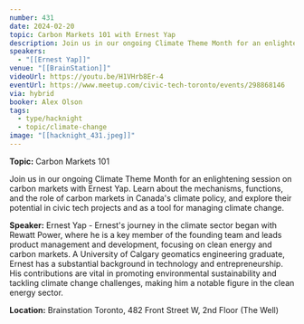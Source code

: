 ```yaml
---
number: 431
date: 2024-02-20
topic: Carbon Markets 101 with Ernest Yap
description: Join us in our ongoing Climate Theme Month for an enlightening session on carbon markets with Ernest Yap. Learn about the mechanisms, functions, and the role of carbon markets in Canada's climate policy, and explore their potential in civic tech projects and as a tool for managing climate change.
speakers:
  - "[[Ernest Yap]]"
venue: "[[BrainStation]]"
videoUrl: https://youtu.be/H1VHrb8Er-4
eventUrl: https://www.meetup.com/civic-tech-toronto/events/298868146
via: hybrid
booker: Alex Olson
tags:
  - type/hacknight
  - topic/climate-change
image: "[[hacknight_431.jpeg]]"
---
```

**Topic:** Carbon Markets 101

Join us in our ongoing Climate Theme Month for an enlightening session on carbon markets with Ernest Yap. Learn about the mechanisms, functions, and the role of carbon markets in Canada's climate policy, and explore their potential in civic tech projects and as a tool for managing climate change.

**Speaker:** Ernest Yap - Ernest's journey in the climate sector began with Rewatt Power, where he is a key member of the founding team and leads product management and development, focusing on clean energy and carbon markets. A University of Calgary geomatics engineering graduate, Ernest has a substantial background in technology and entrepreneurship. His contributions are vital in promoting environmental sustainability and tackling climate change challenges, making him a notable figure in the clean energy sector.

**Location:** Brainstation Toronto, 482 Front Street W, 2nd Floor (The Well)
